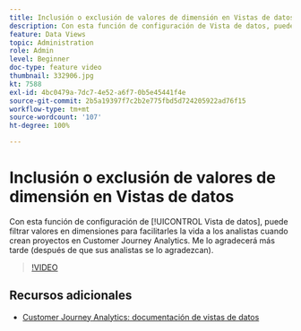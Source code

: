 ```yaml
---
title: Inclusión o exclusión de valores de dimensión en Vistas de datos
description: Con esta función de configuración de Vista de datos, puede filtrar valores en dimensiones para facilitarles la vida a los analistas cuando crean proyectos en Customer Journey Analytics. Me lo agradecerá más tarde (después de que sus analistas se lo agradezcan).
feature: Data Views
topic: Administration
role: Admin
level: Beginner
doc-type: feature video
thumbnail: 332906.jpg
kt: 7588
exl-id: 4bc0479a-7dc7-4e52-a6f7-0b5e45441f4e
source-git-commit: 2b5a19397f7c2b2e775fbd5d724205922ad76f15
workflow-type: tm+mt
source-wordcount: '107'
ht-degree: 100%

---
```


# Inclusión o exclusión de valores de dimensión en Vistas de datos

Con esta función de configuración de [!UICONTROL Vista de datos], puede filtrar valores en dimensiones para facilitarles la vida a los analistas cuando crean proyectos en Customer Journey Analytics. Me lo agradecerá más tarde (después de que sus analistas se lo agradezcan).

>[!VIDEO](https://video.tv.adobe.com/v/332906/?quality=12&learn=on)

## Recursos adicionales

* [Customer Journey Analytics: documentación de vistas de datos](https://experienceleague.adobe.com/docs/analytics-platform/using/cja-dataviews/create-dataview.html?lang=es)
